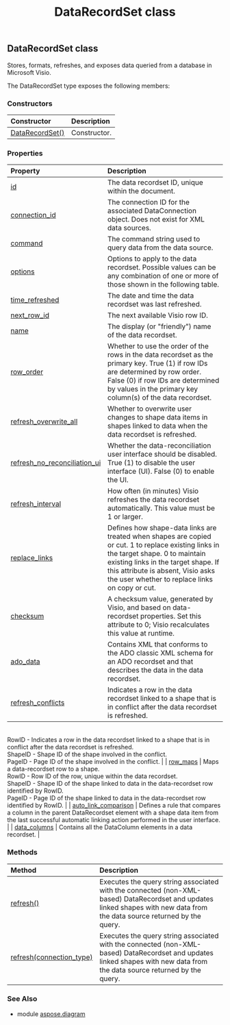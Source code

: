 ﻿---
title: DataRecordSet class
second_title: Aspose.Diagram for Python via .NET API References
description: 
type: docs
weight: 550
url: /python-net/aspose.diagram/datarecordset/
is_root: false
---

## DataRecordSet class

Stores, formats, refreshes, and exposes data queried from a database in Microsoft Visio.



The DataRecordSet type exposes the following members:

### Constructors
| Constructor | Description |
| :- | :- |
| [DataRecordSet()](/diagram/python-net/aspose.diagram/datarecordset/__init__/#) | Constructor. |


### Properties
| Property | Description |
| :- | :- |
| [id](/diagram/python-net/aspose.diagram/datarecordset/id) | The data recordset ID, unique within the document. |
| [connection_id](/diagram/python-net/aspose.diagram/datarecordset/connection_id) | The connection ID for the associated DataConnection object. Does not exist for XML data sources. |
| [command](/diagram/python-net/aspose.diagram/datarecordset/command) | The command string used to query data from the data source. |
| [options](/diagram/python-net/aspose.diagram/datarecordset/options) | Options to apply to the data recordset. Possible values can be any combination of one or more of those shown in the following table. |
| [time_refreshed](/diagram/python-net/aspose.diagram/datarecordset/time_refreshed) | The date and time the data recordset was last refreshed. |
| [next_row_id](/diagram/python-net/aspose.diagram/datarecordset/next_row_id) | The next available Visio row ID. |
| [name](/diagram/python-net/aspose.diagram/datarecordset/name) | The display (or "friendly") name of the data recordset. |
| [row_order](/diagram/python-net/aspose.diagram/datarecordset/row_order) | Whether to use the order of the rows in the data recordset as the primary key. True (1) if row IDs are determined by row order. False (0) if row IDs are determined by values in the primary key column(s) of the data recordset. |
| [refresh_overwrite_all](/diagram/python-net/aspose.diagram/datarecordset/refresh_overwrite_all) | Whether to overwrite user changes to shape data items in shapes linked to data when the data recordset is refreshed. |
| [refresh_no_reconciliation_ui](/diagram/python-net/aspose.diagram/datarecordset/refresh_no_reconciliation_ui) | Whether the data-reconciliation user interface should be disabled. True (1) to disable the user interface (UI). False (0) to enable the UI. |
| [refresh_interval](/diagram/python-net/aspose.diagram/datarecordset/refresh_interval) | How often (in minutes) Visio refreshes the data recordset automatically. This value must be 1 or larger. |
| [replace_links](/diagram/python-net/aspose.diagram/datarecordset/replace_links) | Defines how shape-data links are treated when shapes are copied or cut. 1 to replace existing links in the target shape. 0 to maintain existing links in the target shape. If this attribute is absent, Visio asks the user whether to replace links on copy or cut. |
| [checksum](/diagram/python-net/aspose.diagram/datarecordset/checksum) | A checksum value, generated by Visio, and based on data-recordset properties. Set this attribute to 0; Visio recalculates this value at runtime. |
| [ado_data](/diagram/python-net/aspose.diagram/datarecordset/ado_data) | Contains XML that conforms to the ADO classic XML schema for an ADO recordset and that describes the data in the data recordset. |
| [refresh_conflicts](/diagram/python-net/aspose.diagram/datarecordset/refresh_conflicts) | Indicates a row in the data recordset linked to a shape that is in conflict after the data recordset is refreshed.<br/>RowID - Indicates a row in the data recordset linked to a shape that is in conflict after the data recordset is refreshed.<br/>ShapeID - Shape ID of the shape involved in the conflict.<br/>PageID - Page ID of the shape involved in the conflict. |
| [row_maps](/diagram/python-net/aspose.diagram/datarecordset/row_maps) | Maps a data-recordset row to a shape.<br/>RowID - Row ID of the row, unique within the data recordset.<br/>ShapeID - Shape ID of the shape linked to data in the data-recordset row identified by RowID.<br/>PageID - Page ID of the shape linked to data in the data-recordset row identified by RowID. |
| [auto_link_comparison](/diagram/python-net/aspose.diagram/datarecordset/auto_link_comparison) | Defines a rule that compares a column in the parent DataRecordset element with a shape data item from the last successful automatic linking action performed in the user interface. |
| [data_columns](/diagram/python-net/aspose.diagram/datarecordset/data_columns) | Contains all the DataColumn elements in a data recordset. |


### Methods
| Method | Description |
| :- | :- |
| [refresh()](/diagram/python-net/aspose.diagram/datarecordset/refresh/#) | Executes the query string associated with the connected (non-XML-based) DataRecordset and updates linked shapes with new data from the data source returned by the query. |
| [refresh(connection_type)](/diagram/python-net/aspose.diagram/datarecordset/refresh/#aspose.diagram.manipulation.DataConnectionType) | Executes the query string associated with the connected (non-XML-based) DataRecordset and updates linked shapes with new data from the data source returned by the query. |


### See Also

* module [aspose.diagram](../)
